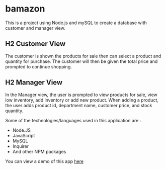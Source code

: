 # bamazon

This is a project using Node.js and mySQL to create a database with customer and manager view.

## H2 Customer View
The customer is shown the products for sale then can select a product and quantity for purchase. The customer will then be given the total price and prompted to continue shopping.

## H2 Manager View
In the Manager view, the user is prompted to view products for sale, view low inventory, add inventory or add new product. When adding a product, the user adds product id, department name, customer price, and stock quantity. 

Some of the technologies/languages used in this application are :
* Node.JS
* JavaScript
* MySQL
* Inquirer
* And other NPM packages

You can view a demo of this app 
[here](https://drive.google.com/file/d/0B6kGbf4ivtYNSnp0ZWJsY1V4Zlk/view?usp=sharing)
